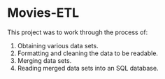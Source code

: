 # Movies-ETL

This project was to work through the process of:

1. Obtaining various data sets.
2. Formatting and cleaning the data to be readable.
3. Merging data sets.
4. Reading merged data sets into an SQL database.

